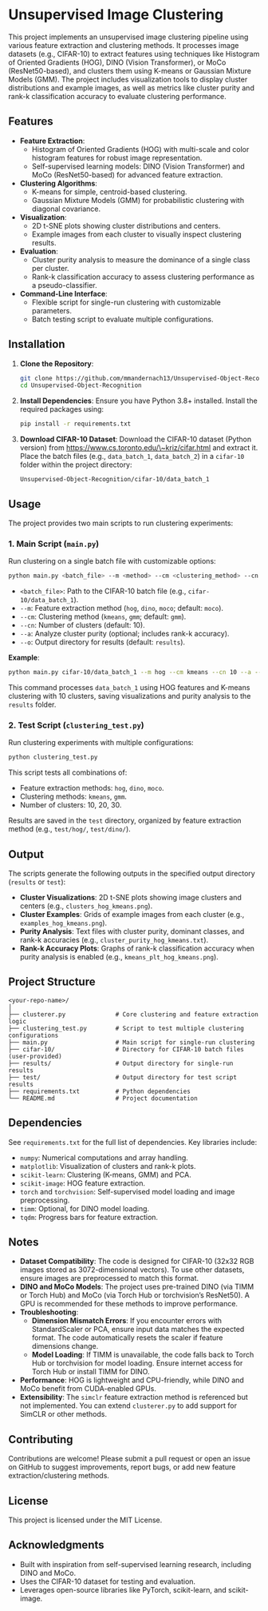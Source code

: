 # Unsupervised Image Clustering

This project implements an unsupervised image clustering pipeline using various feature extraction and clustering methods. It processes image datasets (e.g., CIFAR-10) to extract features using techniques like Histogram of Oriented Gradients (HOG), DINO (Vision Transformer), or MoCo (ResNet50-based), and clusters them using K-means or Gaussian Mixture Models (GMM). The project includes visualization tools to display cluster distributions and example images, as well as metrics like cluster purity and rank-k classification accuracy to evaluate clustering performance.

## Features

- **Feature Extraction**:
  - Histogram of Oriented Gradients (HOG) with multi-scale and color histogram features for robust image representation.
  - Self-supervised learning models: DINO (Vision Transformer) and MoCo (ResNet50-based) for advanced feature extraction.
- **Clustering Algorithms**:
  - K-means for simple, centroid-based clustering.
  - Gaussian Mixture Models (GMM) for probabilistic clustering with diagonal covariance.
- **Visualization**:
  - 2D t-SNE plots showing cluster distributions and centers.
  - Example images from each cluster to visually inspect clustering results.
- **Evaluation**:
  - Cluster purity analysis to measure the dominance of a single class per cluster.
  - Rank-k classification accuracy to assess clustering performance as a pseudo-classifier.
- **Command-Line Interface**:
  - Flexible script for single-run clustering with customizable parameters.
  - Batch testing script to evaluate multiple configurations.

## Installation

1. **Clone the Repository**:

   ```bash
   git clone https://github.com/mmandernach13/Unsupervised-Object-Recognition.git
   cd Unsupervised-Object-Recognition
   ```

2. **Install Dependencies**: Ensure you have Python 3.8+ installed. Install the required packages using:

   ```bash
   pip install -r requirements.txt
   ```

3. **Download CIFAR-10 Dataset**: Download the CIFAR-10 dataset (Python version) from https://www.cs.toronto.edu/\~kriz/cifar.html and extract it. Place the batch files (e.g., `data_batch_1`, `data_batch_2`) in a `cifar-10` folder within the project directory:

   ```
   Unsupervised-Object-Recognition/cifar-10/data_batch_1
   ```

## Usage

The project provides two main scripts to run clustering experiments:

### 1. Main Script (`main.py`)

Run clustering on a single batch file with customizable options:

```bash
python main.py <batch_file> --m <method> --cm <clustering_method> --cn <num_clusters> --a --o <output_dir>
```

- `<batch_file>`: Path to the CIFAR-10 batch file (e.g., `cifar-10/data_batch_1`).
- `--m`: Feature extraction method (`hog`, `dino`, `moco`; default: `moco`).
- `--cm`: Clustering method (`kmeans`, `gmm`; default: `gmm`).
- `--cn`: Number of clusters (default: 10).
- `--a`: Analyze cluster purity (optional; includes rank-k accuracy).
- `--o`: Output directory for results (default: `results`).

**Example**:

```bash
python main.py cifar-10/data_batch_1 --m hog --cm kmeans --cn 10 --a --o results
```

This command processes `data_batch_1` using HOG features and K-means clustering with 10 clusters, saving visualizations and purity analysis to the `results` folder.

### 2. Test Script (`clustering_test.py`)

Run clustering experiments with multiple configurations:

```bash
python clustering_test.py
```

This script tests all combinations of:

- Feature extraction methods: `hog`, `dino`, `moco`.
- Clustering methods: `kmeans`, `gmm`.
- Number of clusters: 10, 20, 30.

Results are saved in the `test` directory, organized by feature extraction method (e.g., `test/hog/`, `test/dino/`).

## Output

The scripts generate the following outputs in the specified output directory (`results` or `test`):

- **Cluster Visualizations**: 2D t-SNE plots showing image clusters and centers (e.g., `clusters_hog_kmeans.png`).
- **Cluster Examples**: Grids of example images from each cluster (e.g., `examples_hog_kmeans.png`).
- **Purity Analysis**: Text files with cluster purity, dominant classes, and rank-k accuracies (e.g., `cluster_purity_hog_kmeans.txt`).
- **Rank-k Accuracy Plots**: Graphs of rank-k classification accuracy when purity analysis is enabled (e.g., `kmeans_plt_hog_kmeans.png`).

## Project Structure

```
<your-repo-name>/
│
├── clusterer.py              # Core clustering and feature extraction logic
├── clustering_test.py        # Script to test multiple clustering configurations
├── main.py                   # Main script for single-run clustering
├── cifar-10/                 # Directory for CIFAR-10 batch files (user-provided)
├── results/                  # Output directory for single-run results
├── test/                     # Output directory for test script results
├── requirements.txt          # Python dependencies
└── README.md                 # Project documentation
```

## Dependencies

See `requirements.txt` for the full list of dependencies. Key libraries include:

- `numpy`: Numerical computations and array handling.
- `matplotlib`: Visualization of clusters and rank-k plots.
- `scikit-learn`: Clustering (K-means, GMM) and PCA.
- `scikit-image`: HOG feature extraction.
- `torch` and `torchvision`: Self-supervised model loading and image preprocessing.
- `timm`: Optional, for DINO model loading.
- `tqdm`: Progress bars for feature extraction.

## Notes

- **Dataset Compatibility**: The code is designed for CIFAR-10 (32x32 RGB images stored as 3072-dimensional vectors). To use other datasets, ensure images are preprocessed to match this format.
- **DINO and MoCo Models**: The project uses pre-trained DINO (via TIMM or Torch Hub) and MoCo (via Torch Hub or torchvision’s ResNet50). A GPU is recommended for these methods to improve performance.
- **Troubleshooting**:
  - **Dimension Mismatch Errors**: If you encounter errors with StandardScaler or PCA, ensure input data matches the expected format. The code automatically resets the scaler if feature dimensions change.
  - **Model Loading**: If TIMM is unavailable, the code falls back to Torch Hub or torchvision for model loading. Ensure internet access for Torch Hub or install TIMM for DINO.
- **Performance**: HOG is lightweight and CPU-friendly, while DINO and MoCo benefit from CUDA-enabled GPUs.
- **Extensibility**: The `simclr` feature extraction method is referenced but not implemented. You can extend `clusterer.py` to add support for SimCLR or other methods.

## Contributing

Contributions are welcome! Please submit a pull request or open an issue on GitHub to suggest improvements, report bugs, or add new feature extraction/clustering methods.

## License

This project is licensed under the MIT License.

## Acknowledgments

- Built with inspiration from self-supervised learning research, including DINO and MoCo.
- Uses the CIFAR-10 dataset for testing and evaluation.
- Leverages open-source libraries like PyTorch, scikit-learn, and scikit-image.